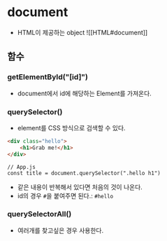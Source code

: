 # document
- HTML이 제공하는 object
![[HTML#document]]
## 함수
### getElementById("[id]")
- document에서 id에 해당하는 Element를 가져온다.
### querySelector()
- element를 CSS 방식으로 검색할 수 있다.
```HTML
<div class="hello">
	<h1>Grab me!</h1>
</div>
```
```JS
// App.js
const title = document.querySelector(".hello h1")
```
- 같은 내용이 반복해서 있다면 처음의 것이 나온다.
- id의 경우 `#`을 붙여주면 된다.: `#hello`
### querySelectorAll()
- 여러개를 찾고싶은 경우 사용한다.